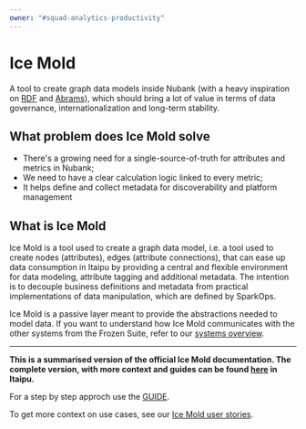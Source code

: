 ```yaml
---
owner: "#squad-analytics-productivity"
---
```


# Ice Mold

A tool to create graph data models inside Nubank
(with a heavy inspiration on [RDF](https://workingontologist.org/) and
[Abrams](https://github.com/nubank/abrams)),
which should bring a lot of value in terms of data governance,
internationalization and long-term stability.

## What problem does Ice Mold solve

- There's a growing need for a single-source-of-truth for attributes and metrics in Nubank;
- We need to have a clear calculation logic linked to every metric;
- It helps define and collect metadata for discoverability and platform management

## What is Ice Mold

Ice Mold is a tool used to create a graph data model,
i.e. a tool used to create nodes (attributes), edges (attribute connections),
that can ease up data consumption in Itaipu by providing a central and flexible
environment for data modeling, attribute tagging and additional metadata.
The intention is to decouple business definitions and metadata
from practical implementations of data manipulation, which are defined by SparkOps.

Ice Mold is a passive layer meant to provide the abstractions needed to model data.
If you want to understand how Ice Mold communicates with the other systems from the Frozen Suite,
refer to our [systems overview](../README.md).

---

**This is a summarised version of the official Ice Mold documentation.
The complete version, with more context and guides can be found
[here](https://www.github.com/nubank/itaipu/blob/master/src/main/scala/etl/warehouse/ice_mold/README.md)  in Itaipu.**

For a step by step approch use the
[GUIDE](https://www.github.com/nubank/itaipu/blob/master/src/main/scala/etl/warehouse/ice_mold/GUIDE.md).

To get more context on use cases, see our [Ice Mold user stories](../user_stories.md).
